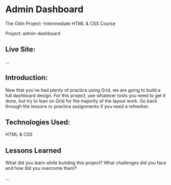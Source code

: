 # Admin Dashboard

The Odin Project -Intermediate HTML &amp; CSS Course

Project: admin-dashboard

## Live Site:

...

## Introduction:

Now that you’ve had plenty of practice using Grid, we are going to build a full dashboard design. For this project, use whatever tools you need to get it done, but try to lean on Grid for the majority of the layout work. Go back through the lessons or practice assignments if you need a refresher.

## Technologies Used:

HTML & CSS

## Lessons Learned

What did you learn while building this project? What challenges did you face and how did you overcome them?

...

<!-- End of Readme -->

